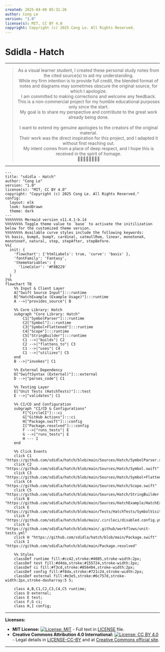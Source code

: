 ```yaml
---
created: 2025-04-06 05:31:26
author: Cong Le
version: "1.0"
license(s): MIT, CC BY 4.0
copyright: Copyright (c) 2025 Cong Le. All Rights Reserved.
---
```




# Sdidla - Hatch

---

<div align="center">
  <blockquote>
  As a visual learner student, I created these personal study notes from the cited source(s) to aid my understanding.<br/>
  While my firm intention is to provide full credit, the blended format of notes and diagrams may sometimes obscure the original source, for which I apologize.<br/>
  I am committed to making corrections and welcome any feedback.<br/>
  This is a non-commercial project for my humble educational purposes only since the start.<br/>
  My goal is to share my perspective and contribute to the great work already being done.
  <br/>
  <br/>
  I want to extend my genuine apologies to the creators of the original material.<br/>
  Their work was the direct inspiration for this project, and I adapted it without first reaching out.<br/>
  My intent comes from a place of deep respect, and I hope this is received in the spirit of homage.<br/>
  🙏🏼🙏🏼🙏🏼🙏🏼
  </blockquote>
</div>

----




```mermaid
---
title: "sdidla - Hatch"
author: "Cong Le"
version: "1.0"
license(s): "MIT, CC BY 4.0"
copyright: "Copyright (c) 2025 Cong Le. All Rights Reserved."
config:
  layout: elk
  look: handDrawn
  theme: dark
---
%%%%%%%% Mermaid version v11.4.1-b.14
%%%%%%%% Toggle theme value to `base` to activate the initilization below for the customized theme version.
%%%%%%%% Available curve styles include the following keywords:
%% basis, bumpX, bumpY, cardinal, catmullRom, linear, monotoneX, monotoneY, natural, step, stepAfter, stepBefore.
%%{
  init: {
    'flowchart': {'htmlLabels': true, 'curve': 'basis' },
    'fontFamily': 'Fantasy',
    'themeVariables': {
      'lineColor': '#F8B229'
    }
  }
}%%
flowchart TB
    %% Input & Client Layer
    A["Swift Source Input"]:::runtime
    B["HatchExample (Example Usage)"]:::runtime
    A -->|"provides_source"| B

    %% Core Library: Hatch
    subgraph "Core Library: Hatch"
        C1["SymbolParser"]:::runtime
        C2["Symbol"]:::runtime
        C3["Symbol+Flattened"]:::runtime
        C4["Scope"]:::runtime
        C5["StringBuilder"]:::runtime
        C1 -->|"builds"| C2
        C2 -->|"flattens_to"| C3
        C1 -->|"uses"| C4
        C1 -->|"utilizes"| C5
    end
    B -->|"invokes"| C1

    %% External Dependency
    D["SwiftSyntax (External)"]:::external
    D -->|"parses_code"| C1

    %% Testing Layer
    E["Unit Tests (HatchTests)"]:::test
    E -->|"validates"| C1

    %% CI/CD and Configuration
    subgraph "CI/CD & Configurations"
        F["CircleCI"]:::ci
        G["GitHub Actions"]:::ci
        H["Package.swift"]:::config
        I["Package.resolved"]:::config
        F -->|"runs_tests"| E
        G -->|"runs_tests"| E
        H --- I
    end

    %% Click Events
    click C1 "https://github.com/sdidla/hatch/blob/main/Sources/Hatch/SymbolParser.swift"
    click C2 "https://github.com/sdidla/hatch/blob/main/Sources/Hatch/Symbol.swift"
    click C3 "https://github.com/sdidla/hatch/blob/main/Sources/Hatch/Symbol+Flattened.swift"
    click C4 "https://github.com/sdidla/hatch/blob/main/Sources/Hatch/Scope.swift"
    click C5 "https://github.com/sdidla/hatch/blob/main/Sources/Hatch/StringBuilder.swift"
    click B "https://github.com/sdidla/hatch/blob/main/Sources/HatchExample/HatchExample.swift"
    click E "https://github.com/sdidla/hatch/blob/main/Tests/HatchTests/SymbolVisitorTests.swift"
    click F "https://github.com/sdidla/hatch/blob/main/.circleci/disabled.config.yml"
    click G "https://github.com/sdidla/hatch/blob/main/.github/workflows/unit-tests.yml"
    click H "https://github.com/sdidla/hatch/blob/main/Package.swift"
    click I "https://github.com/sdidla/hatch/blob/main/Package.resolved"

    %% Styles
    classDef runtime fill:#cc42,stroke:#4085,stroke-width:2px;
    classDef test fill:#d4da,stroke:#155724,stroke-width:2px;
    classDef ci fill:#f3cd,stroke:#856404,stroke-width:2px;
    classDef config fill:#f8da,stroke:#721c24,stroke-width:2px;
    classDef external fill:#e3e5,stroke:#6c757d,stroke-width:2px,stroke-dasharray:5 5;
    
    class A,B,C1,C2,C3,C4,C5 runtime;
    class D external;
    class E test;
    class F,G ci;
    class H,I config;
```



---
**Licenses:**

- **MIT License:**  [![License: MIT](https://img.shields.io/badge/License-MIT-yellow.svg)](LICENSE) - Full text in [LICENSE](LICENSE) file.
- **Creative Commons Attribution 4.0 International:** [![License: CC BY 4.0](https://licensebuttons.net/l/by/4.0/88x31.png)](LICENSE-CC-BY) - Legal details in [LICENSE-CC-BY](LICENSE-CC-BY) and at [Creative Commons official site](http://creativecommons.org/licenses/by/4.0/).

---